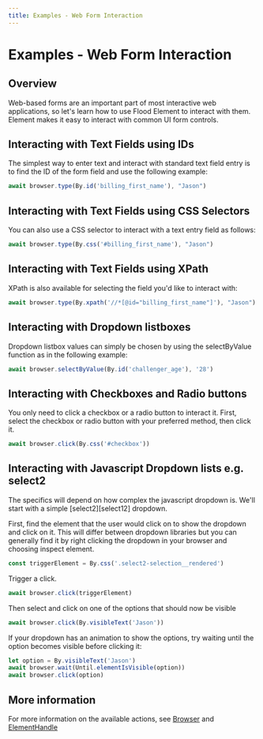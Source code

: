 ```yaml
---
title: Examples - Web Form Interaction
---
```







# Examples - Web Form Interaction

## Overview

Web-based forms are an important part of most interactive web applications, so let's learn how to use Flood Element to interact with them. Element makes it easy to interact with common UI form controls.

## Interacting with Text Fields using IDs

The simplest way to enter text and interact with standard text field entry is to find the ID of the form field and use the following example:

```typescript
await browser.type(By.id('billing_first_name'), "Jason")
``` 

## Interacting with Text Fields using CSS Selectors

You can also use a CSS selector to interact with a text entry field as follows:

```typescript
await browser.type(By.css('#billing_first_name'), "Jason")
``` 

## Interacting with Text Fields using XPath

XPath is also available for selecting the field you'd like to interact with:

```typescript
await browser.type(By.xpath('//*[@id="billing_first_name"]'), "Jason")
``` 

## Interacting with Dropdown listboxes

Dropdown listbox values can simply be chosen by using the selectByValue function as in the following example:

```typescript
await browser.selectByValue(By.id('challenger_age'), '28')
``` 

## Interacting with Checkboxes and Radio buttons

You only need to click a checkbox or a radio button to interact it. First, select the checkbox or radio button with your preferred method, then click it.

```typescript
await browser.click(By.css('#checkbox'))
```

## Interacting with Javascript Dropdown lists e.g. select2

The specifics will depend on how complex the javascript dropdown is. We'll start with a simple [select2][select12] dropdown. 

First, find the element that the user would click on to show the dropdown and click on it. This will differ between dropdown libraries but you can generally find it by right clicking the dropdown in your browser and choosing inspect element.

```typescript
const triggerElement = By.css('.select2-selection__rendered')
```

Trigger a click.

```typescript
await browser.click(triggerElement)
```

Then select and click on one of the options that should now be visible

```typescript
await browser.click(By.visibleText('Jason'))
```

If your dropdown has an animation to show the options, try waiting until the option becomes visible before clicking it:

```typescript
let option = By.visibleText('Jason')
await browser.wait(Until.elementIsVisible(option))
await browser.click(option)
```

[select2]: https://select2.org

## More information

For more information on the available actions, see [Browser] and [ElementHandle]

<!-- suffix -->

[Browser]: ../../api/Browser.md#browser
[ElementHandle]: ../../api/ElementHandle.md#elementhandle